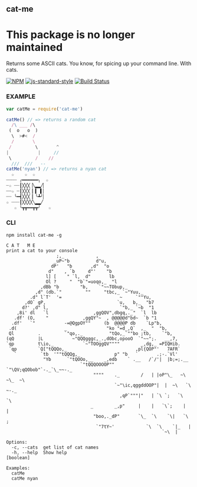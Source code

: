 cat-me
----------------

# This package is no longer maintained

Returns some ASCII cats. You know, for spicing up your command line. With cats.

[![NPM](https://nodei.co/npm/cat-me.png)](https://nodei.co/npm/cat-me/)
[![js-standard-style](https://img.shields.io/badge/code%20style-standard-brightgreen.svg?style=flat)](https://github.com/feross/standard)
[![Build Status](https://secure.travis-ci.org/coleww/cat-me.png)](http://travis-ci.org/coleww/cat-me)

### EXAMPLE

```javascript
var catMe = require('cat-me')

catMe() // => returns a random cat
  /\ ___ /\
 (  o   o  )
  \  >#<  /
  /       \
 /         \       ^
|           |     //
 \         /    //
  ///  ///   --
catMe('nyan') // => returns a nyan cat
  ☆    ☆  ☆
┈┈┈┈ ╭━━━━━━╮  ☆
┈☆ ┈┈┃╳╳╳▕╲▂▂╱▏
┈┈☆ ┈┃╳╳╳▕▏▍▕▍▏
┈┈ ╰━┫╳╳╳▕▏╰┻╯▏
☆ ┈┈┈┃╳╳╳╳╲▂▂╱
   ☆ ╰┳┳━━┳┳╯   ☆
```

### CLI

`npm install cat-me -g`

```
C A T   M E
print a cat to your console
                   ;,_            ,
                  _uP~"b          d"u,
                 dP'   "b       ,d"  "o
                d"    , `b     d"'    "b
               l] [    " `l,  d"       lb
               Ol ?     "  "b`"=uoqo,_  "l
             ,dBb "b        "b,    `"~~TObup,_
           ,d" (db.`"         ""     "tbc,_ `~"Yuu,_
         .d" l`T'  '=                      ~     `""Yu,
       ,dO` gP,                           `u,   b,_  "b7
      d?' ,d" l,                           `"b,_ `~b  "1
    ,8i' dl   `l                 ,ggQOV",dbgq,._"  `l  lb
   .df' (O,    "             ,ggQY"~  , @@@@@d"bd~  `b "1
  .df'   `"           -=@QgpOY""     (b  @@@@P db    `Lp"b,
 .d(                  _               "ko "=d_,Q`  ,_  "  "b,
 Ql         .         `"qo,._          "tQo,_`""bo ;tb,    `"b,
(qQ         |L           ~"QQQgggc,_.,dObc,opooO  `"~~";.   __,7,
`qp         t\io,_           `~"TOOggQV""""        _,dg,_ =PIQHib.
 `qp        `Q["tQQQo,_                          ,pl{QOP"'   7AFR`
   `         `tb  '""tQQQg,_             p" "b   `       .;-.`Vl'
              "Yb      `"tQOOo,__    _,edb    ` .__   /`/'|  |b;=;.__
                            `"tQQQOOOOP""        `"\QV;qQObob"`-._`\_~~-._
                                 """"    ._        /   | |oP"\_   ~\ ~\_  ~\
                                         `~"\ic,qggddOOP"|  |  ~\   `\  ~-._
                                           ,qP`"""|"   | `\ `;   `\   `\
                                _        _,p"     |    |   `\`;    |    |
                                 "boo,._dP"       `\_  `\    `\|   `\   ;
                                  `"7tY~'            `\  `\    `|_   |
                                                           `~\  |

Options:
  -c, --cats  get list of cat names
  -h, --help  Show help                                                [boolean]

Examples:
  catMe
  catMe nyan

```
